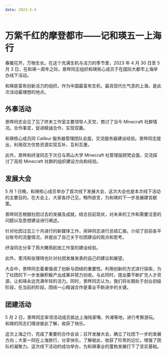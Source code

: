 ```yaml
---
date: 2023-5-4
---
```


# 万紫千红的摩登都市——记和瑛五一上海行

春暖花开，万物生长。在这个充满生机与活力的季节里，2023 年 4 月 30 日至 5 月 3 日，在和瑛一周年之际，景晔同志组织和瑛核心成员于在国际大都市上海举办线下活动。

和瑛是富有创新活力的组织。作为中国最富有生机，最具现代化气息的上海，是此次活动最理想的地点。

## 外事活动

景晔同志会见了见了终末工作室主要领导人天空，商讨了当今 Minecraft 社群情况。合作事宜，促进精诚合作，实现双赢。

和瑛核心成员同 Calibur 服务器管理团队会面，交流服务器建设经验。景晔同志提出，利用双方优势资源实现互补，互利互惠。

此外，景晔和纾浚同志于次日与燕山大学 Minecraft 社管理层顾梵会面，交流探讨了高校 Minecraft 社群的组织建设方向和经验。

## 发展大会

5 月 1 日晚，和瑛核心成员举办了首次线下发展大会，这次大会也是本次线下活动的主要目的。在大会上，大家各抒己见，畅所欲言，为和瑛的下一步发展建言献策。

景晔同志根据社团过去的发展及成就，结合目前现状，对未来的工作和需要注意的问题以及思想建设进行阐述。

针对社团过去三个月进行的新媒体工作，闹钟同志进行总结汇报。介绍了目前各平台账号的流量情况，并提出了自己关于社团建设的观点和思考。

纾浚同志分享了燕大瞰燕航拍工作室的建设经验。

此外，里鸿和张理琦也针对社团发展发表的自己的建议和展望。

大会中，景晔同志着重强调了创新与团结的重要性。利用创新的方式进行探索，为了社团的下一步发展积极产出成果并努力创收。与此同时，提出要不断扩充人才资源，让和瑛永远充满年轻的活力。同时，景晔同志认为，我们将长期处于创业初级阶段，在当前的阶段，团结一心精诚合作是事业不断进步的关键。

## 团建活动

5 月 2 日，景晔同志率领活动成员抵达上海陆家嘴、外滩等地，进行考察游玩。和瑛的同志们增进彼此了解，收获了快乐。

这次上海之行，完成了重要的合作会谈；召开发展大会，确立了社团下一步的发展方向；大家一同在上海旅行，分享快乐，了解彼此，收获了珍贵的记忆，增强了团队的凝聚力。这次线下活动的成功举办，为和瑛事业的蓬勃发展打下了坚实基础。
